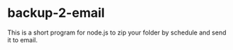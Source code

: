 # backup-2-email
This is a short program for node.js to zip your folder by schedule and send it to email.
